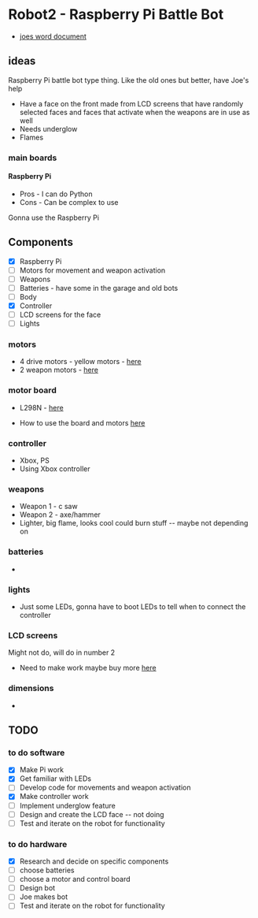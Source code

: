 # Robot2 - Raspberry Pi Battle Bot

- [joes word document](https://macclesfieldac-my.sharepoint.com/:w:/r/personal/185357_macclesfield_ac_uk/Documents/robot%202%20initial%20thoughts.docx?d=w63a2e96dc0ea49afba2ec593eb38b3d0&csf=1&web=1&e=k7cgjb)

## ideas 
Raspberry Pi battle bot type thing. Like the old ones but better, have Joe's help 
- Have a face on the front made from LCD screens that have randomly selected faces and faces that activate when the weapons are in use as well
- Needs underglow
- Flames 

### main boards
#### Raspberry Pi 
- Pros - I can do Python
- Cons - Can be complex to use

Gonna use the Raspberry Pi

## Components
- [x] Raspberry Pi
- [ ] Motors for movement and weapon activation
- [ ] Weapons 
- [ ] Batteries - have some in the garage and old bots
- [ ] Body
- [x] Controller
- [ ] LCD screens for the face
- [ ] Lights

### motors 
- 4 drive motors - yellow motors - [here](https://thepihut.com/products/dc-gearbox-motor-tt-motor-200rpm-3-to-6vdc)
- 2 weapon motors - [here](http://www.kyle-seaford.co.uk/)

### motor board 
- L298N - [here](https://thepihut.com/products/l298n-motor-stepper-driver?variant=31985562550334&currency=GBP&utm_medium=product_sync&utm_source=google&utm_content=sag_organic&utm_campaign=sag_organic&gad_source=1&gclid=CjwKCAiAuYuvBhApEiwAzq_YiQP_dD8LBw_XjnlppSZOwdWFIbAJQSApgeaOUpGNBAz5ulBfAQGCDhoCdPAQAvD_BwE#product-reviews)

- How to use the board and motors [here](https://ozeki.hu/p_3002-how-to-setup-a-dc-motor-on-raspberry-pi.html)

### controller
- Xbox, PS
- Using Xbox controller

### weapons 
- Weapon 1 - c saw
- Weapon 2 - axe/hammer
- Lighter, big flame, looks cool could burn stuff -- maybe not depending on

### batteries
- 

### lights 
- Just some LEDs, gonna have to boot LEDs to tell when to connect the controller 

### LCD screens 
Might not do, will do in number 2 
- Need to make work maybe buy more [here](https://www.winstar.com.tw/products/character-lcd-display-module/dot-matrix-lcd-module.html)

### dimensions  
- 

## TODO
### to do software 
- [x] Make Pi work
- [x] Get familiar with LEDs 
- [ ] Develop code for movements and weapon activation
- [x] Make controller work 
- [ ] Implement underglow feature
- [ ] Design and create the LCD face -- not doing 
- [ ] Test and iterate on the robot for functionality

### to do hardware 
- [x] Research and decide on specific components
- [ ] choose batteries 
- [ ] choose a motor and control board
- [ ] Design bot
- [ ] Joe makes bot
- [ ] Test and iterate on the robot for functionality
